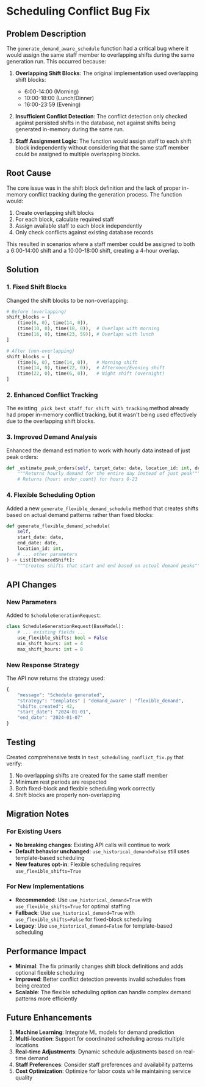 # Scheduling Conflict Bug Fix

## Problem Description

The `generate_demand_aware_schedule` function had a critical bug where it would assign the same staff member to overlapping shifts during the same generation run. This occurred because:

1. **Overlapping Shift Blocks**: The original implementation used overlapping shift blocks:
   - 6:00-14:00 (Morning)
   - 10:00-18:00 (Lunch/Dinner) 
   - 16:00-23:59 (Evening)

2. **Insufficient Conflict Detection**: The conflict detection only checked against persisted shifts in the database, not against shifts being generated in-memory during the same run.

3. **Staff Assignment Logic**: The function would assign staff to each shift block independently without considering that the same staff member could be assigned to multiple overlapping blocks.

## Root Cause

The core issue was in the shift block definition and the lack of proper in-memory conflict tracking during the generation process. The function would:

1. Create overlapping shift blocks
2. For each block, calculate required staff
3. Assign available staff to each block independently
4. Only check conflicts against existing database records

This resulted in scenarios where a staff member could be assigned to both a 6:00-14:00 shift and a 10:00-18:00 shift, creating a 4-hour overlap.

## Solution

### 1. Fixed Shift Blocks

Changed the shift blocks to be non-overlapping:

```python
# Before (overlapping)
shift_blocks = [
    (time(6, 0), time(14, 0)),
    (time(10, 0), time(18, 0)),  # Overlaps with morning
    (time(16, 0), time(23, 59)), # Overlaps with lunch
]

# After (non-overlapping)
shift_blocks = [
    (time(6, 0), time(14, 0)),   # Morning shift
    (time(14, 0), time(22, 0)),  # Afternoon/Evening shift
    (time(22, 0), time(6, 0)),   # Night shift (overnight)
]
```

### 2. Enhanced Conflict Tracking

The existing `_pick_best_staff_for_shift_with_tracking` method already had proper in-memory conflict tracking, but it wasn't being used effectively due to the overlapping shift blocks.

### 3. Improved Demand Analysis

Enhanced the demand estimation to work with hourly data instead of just peak orders:

```python
def _estimate_peak_orders(self, target_date: date, location_id: int, demand_lookback_days: int) -> Dict[int, int]:
    """Returns hourly demand for the entire day instead of just peak"""
    # Returns {hour: order_count} for hours 0-23
```

### 4. Flexible Scheduling Option

Added a new `generate_flexible_demand_schedule` method that creates shifts based on actual demand patterns rather than fixed blocks:

```python
def generate_flexible_demand_schedule(
    self,
    start_date: date,
    end_date: date,
    location_id: int,
    # ... other parameters
) -> List[EnhancedShift]:
    """Creates shifts that start and end based on actual demand peaks"""
```

## API Changes

### New Parameters

Added to `ScheduleGenerationRequest`:

```python
class ScheduleGenerationRequest(BaseModel):
    # ... existing fields ...
    use_flexible_shifts: bool = False
    min_shift_hours: int = 4
    max_shift_hours: int = 8
```

### New Response Strategy

The API now returns the strategy used:

```python
{
    "message": "Schedule generated",
    "strategy": "templates" | "demand_aware" | "flexible_demand",
    "shifts_created": 42,
    "start_date": "2024-01-01",
    "end_date": "2024-01-07"
}
```

## Testing

Created comprehensive tests in `test_scheduling_conflict_fix.py` that verify:

1. No overlapping shifts are created for the same staff member
2. Minimum rest periods are respected
3. Both fixed-block and flexible scheduling work correctly
4. Shift blocks are properly non-overlapping

## Migration Notes

### For Existing Users

- **No breaking changes**: Existing API calls will continue to work
- **Default behavior unchanged**: `use_historical_demand=False` still uses template-based scheduling
- **New features opt-in**: Flexible scheduling requires `use_flexible_shifts=True`

### For New Implementations

- **Recommended**: Use `use_historical_demand=True` with `use_flexible_shifts=True` for optimal staffing
- **Fallback**: Use `use_historical_demand=True` with `use_flexible_shifts=False` for fixed-block scheduling
- **Legacy**: Use `use_historical_demand=False` for template-based scheduling

## Performance Impact

- **Minimal**: The fix primarily changes shift block definitions and adds optional flexible scheduling
- **Improved**: Better conflict detection prevents invalid schedules from being created
- **Scalable**: The flexible scheduling option can handle complex demand patterns more efficiently

## Future Enhancements

1. **Machine Learning**: Integrate ML models for demand prediction
2. **Multi-location**: Support for coordinated scheduling across multiple locations
3. **Real-time Adjustments**: Dynamic schedule adjustments based on real-time demand
4. **Staff Preferences**: Consider staff preferences and availability patterns
5. **Cost Optimization**: Optimize for labor costs while maintaining service quality
